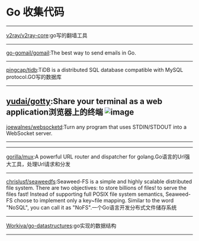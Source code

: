 
# Go 收集代码

---
[v2ray/v2ray-core](https://github.com/v2ray/v2ray-core):go写的翻墙工具
   
---
[go-gomail/gomail](https://github.com/go-gomail/gomail):The best way to send emails in Go.
   
---
[pingcap/tidb](https://github.com/pingcap/tidb):TiDB is a distributed SQL database compatible with MySQL protocol.GO写的数据库
   
---
[yudai/gotty](https://github.com/yudai/gotty):Share your terminal as a web application浏览器上的终端
![image](https://raw.githubusercontent.com/yudai/gotty/master/screenshot.gif)
---
[joewalnes/websocketd](https://github.com/joewalnes/websocketd):Turn any program that uses STDIN/STDOUT into a WebSocket server.

---
---
[gorilla/mux](https://github.com/gorilla/mux):A powerful URL router and dispatcher for golang.Go语言的Url强大工具，处理Url请求和分发

---
[chrislusf/seaweedfs](https://github.com/chrislusf/seaweedfs):Seaweed-FS is a simple and highly scalable distributed file system. There are two objectives: to store billions of files! to serve the files fast! Instead of supporting full POSIX file system semantics, Seaweed-FS choose to implement only a key~file mapping. Similar to the word "NoSQL", you can call it as "NoFS".一个Go语言开发分布式文件储存系统

---
[Workiva/go-datastructures](https://github.com/Workiva/go-datastructures):go实现的数据结构

---